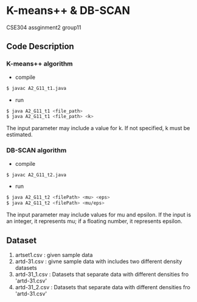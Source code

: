 # K-means++ & DB-SCAN
CSE304 assginment2 group11

## Code Description

### K-means++ algorithm

- compile
```bash
$ javac A2_G11_t1.java
```

- run
```bash
$ java A2_G11_t1 <file_path>
$ java A2_G11_t1 <file_path> <k>
```
 The input parameter may include a value for k. If not specified, k must be estimated.

### DB-SCAN algorithm
- compile
```bash
$ javac A2_G11_t2.java
```

- run
```bash
$ java A2_G11_t2 <filePath> <mu> <eps>
$ java A2_G11_t2 <filePath> <mu/eps>
```
 The input parameter may include values for mu and epsilon. If the input is an integer, it represents mu; if a floating number, it represents epsilon.

## Dataset
1. artset1.csv : given sample data
2. artd-31.csv : givne sample data with includes two different density datasets
3. artd-31_1.csv : Datasets that separate data with different densities fro 'artd-31.csv'
4. artd-31_2.csv : Datasets that separate data with different densities fro 'artd-31.csv'
